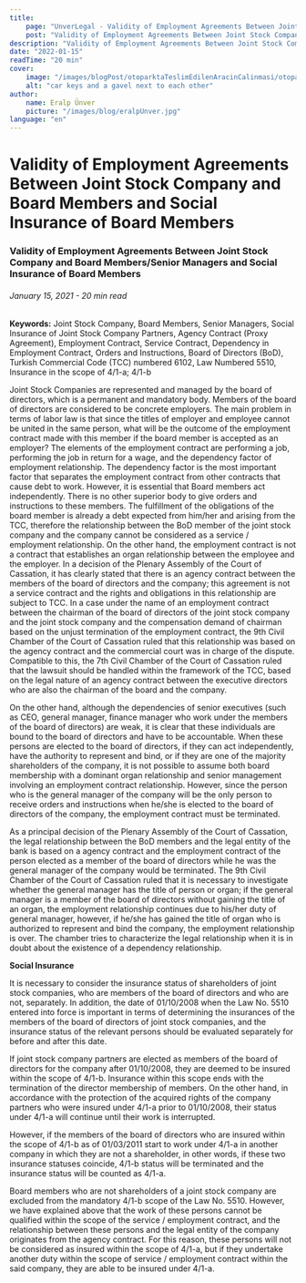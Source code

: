 ```yaml
---
title:
    page: "UnverLegal - Validity of Employment Agreements Between Joint Stock Company and Board Members/Senior Managers and Social Insurance of Board Members"
    post: "Validity of Employment Agreements Between Joint Stock Company and Board Members/Senior Managers and Social Insurance of Board Members"
description: "Validity of Employment Agreements Between Joint Stock Company and Board Members/Senior Managers and Social Insurance of Board Members"
date: "2022-01-15"
readTime: "20 min"
cover:
    image: "/images/blogPost/otoparktaTeslimEdilenAracinCalinmasi/otoparktaTeslimEdilenAracinCalinmasi.jpg"
    alt: "car keys and a gavel next to each other"
author:
    name: Eralp Ünver
    picture: "/images/blog/eralpUnver.jpg"
language: "en"
---
```


# Validity of Employment Agreements Between Joint Stock Company and Board Members and Social Insurance of Board Members

### Validity of Employment Agreements Between Joint Stock Company and Board Members/Senior Managers and Social Insurance of Board Members

###### January 15, 2021 - 20 min read

**Keywords:** Joint Stock Company, Board Members, Senior Managers, Social Insurance of Joint Stock Company Partners, Agency Contract (Proxy Agreement), Employment Contract, Service Contract, Dependency in Employment Contract, Orders and Instructions, Board of Directors (BoD), Turkish Commercial Code (TCC) numbered 6102, Law Numbered 5510, Insurance in the scope of 4/1-a; 4/1-b

Joint Stock Companies are represented and managed by the board of directors, which is a permanent and mandatory body. Members of the board of directors are considered to be concrete employers. The main problem in terms of labor law is that since the titles of employer and employee cannot be united in the same person, what will be the outcome of the employment contract made with this member if the board member is accepted as an employer? The elements of the employment contract are performing a job, performing the job in return for a wage, and the dependency factor of employment relationship. The dependency factor is the most important factor that separates the employment contract from other contracts that cause debt to work. However, it is essential that Board members act independently. There is no other superior body to give orders and instructions to these members. The fulfillment of the obligations of the board member is already a debt expected from him/her and arising from the TCC, therefore the relationship between the BoD member of the joint stock company and the company cannot be considered as a service / employment relationship. On the other hand, the employment contract is not a contract that establishes an organ relationship between the employee and the employer. In a decision of the Plenary Assembly of the Court of Cassation, it has clearly stated that there is an agency contract between the members of the board of directors and the company; this agreement is not a service contract and the rights and obligations in this relationship are subject to TCC. In a case under the name of an employment contract between the chairman of the board of directors of the joint stock company and the joint stock company and the compensation demand of chairman based on the unjust termination of the employment contract, the 9th Civil Chamber of the Court of Cassation ruled that this relationship was based on the agency contract and the commercial court was in charge of the dispute. Compatible to this, the 7th Civil Chamber of the Court of Cassation ruled that the lawsuit should be handled within the framework of the TCC, based on the legal nature of an agency contract between the executive directors who are also the chairman of the board and the company.

On the other hand, although the dependencies of senior executives (such as CEO, general manager, finance manager who work under the members of the board of directors) are weak, it is clear that these individuals are bound to the board of directors and have to be accountable. When these persons are elected to the board of directors, if they can act independently, have the authority to represent and bind, or if they are one of the majority shareholders of the company, it is not possible to assume both board membership with a dominant organ relationship and senior management involving an employment contract relationship. However, since the person who is the general manager of the company will be the only person to receive orders and instructions when he/she is elected to the board of directors of the company, the employment contract must be terminated.

As a principal decision of the Plenary Assembly of the Court of Cassation, the legal relationship between the BoD members and the legal entity of the bank is based on a agency contract and the employment contract of the person elected as a member of the board of directors while he was the general manager of the company would be terminated. The 9th Civil Chamber of the Court of Cassation ruled that it is necessary to investigate whether the general manager has the title of person or organ; if the general manager is a member of the board of directors without gaining the title of an organ, the employment relationship continues due to his/her duty of general manager, however, if he/she has gained the title of organ who is authorized to represent and bind the company, the employment relationship is over. The chamber tries to characterize the legal relationship when it is in doubt about the existence of a dependency relationship.


**Social Insurance**

It is necessary to consider the insurance status of shareholders of joint stock companies, who are members of the board of directors and who are not, separately. In addition, the date of 01/10/2008 when the Law No. 5510 entered into force is important in terms of determining the insurances of the members of the board of directors of joint stock companies, and the insurance status of the relevant persons should be evaluated separately for before and after this date.

If joint stock company partners are elected as members of the board of directors for the company after 01/10/2008, they are deemed to be insured within the scope of 4/1-b. Insurance within this scope ends with the termination of the director membership of members. On the other hand, in accordance with the protection of the acquired rights of the company partners who were insured under 4/1-a prior to 01/10/2008, their status under 4/1-a will continue until their work is interrupted.

However, if the members of the board of directors who are insured within the scope of 4/1-b as of 01/03/2011 start to work under 4/1-a in another company in which they are not a shareholder, in other words, if these two insurance statuses coincide, 4/1-b status will be terminated and the insurance status will be counted as 4/1-a.

Board members who are not shareholders of a joint stock company are excluded from the mandatory 4/1-b scope of the Law No. 5510. However, we have explained above that the work of these persons cannot be qualified within the scope of the service / employment contract, and the relationship between these persons and the legal entity of the company originates from the agency contract. For this reason, these persons will not be considered as insured within the scope of 4/1-a, but if they undertake another duty within the scope of service / employment contract within the said company, they are able to be insured under 4/1-a.

